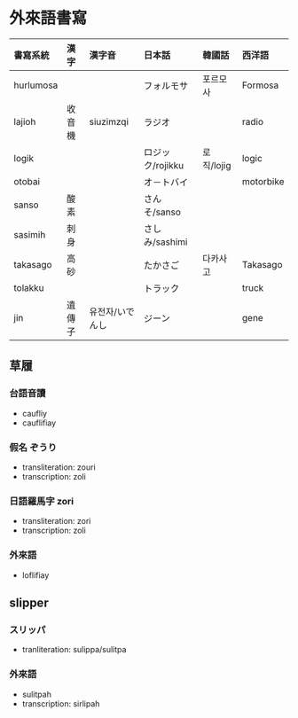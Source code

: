 # 外來語書寫

| 書寫系統 | 漢字 | 漢字音 | 日本話 | 韓國話 | 西洋語 |
| :--- | :--- | :--- | :--- | :--- | :--- |
| hurlumosa ||| フォルモサ | 포르모사 | Formosa |
| lajioh | 收音機 | siuzimzqi | ラジオ | | radio |
| logik | | | ロジック/rojikku | 로직/lojig | logic |
| otobai | | | オ－トバイ | | motorbike |
| sanso | 酸素 | | さんそ/sanso | | |
| sasimih | 刺身 | | さしみ/sashimi | | |
| takasago | 高砂 || たかさご | 다카사고 | Takasago |
| tolakku | | | トラック | | truck |
| jin | 遺傳子 | 유전자/いでんし | ジーン | | gene |

## 草履

### 台語音讀

* caufliy
* cauflifiay

### 假名 ぞうり

* transliteration: zouri
* transcription: zoli

### 日語羅馬字 zori

* transliteration: zori
* transcription: zoli

### 外來語

* loflifiay

## slipper

### スリッパ

* tranliteration: sulippa/sulitpa

### 外來語

* sulitpah
* transcription: sirlipah
